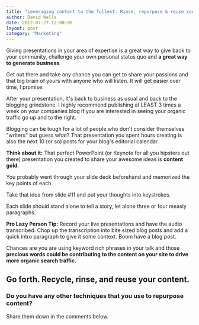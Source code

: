 ```yaml
---
title: "Leveraging content to the fullest: Rinse, repurpose & reuse content in multiple mediums"
author: David Wells
date: 2012-07-27 12:00:00
layout: post
category: "Marketing"
---
```


Giving presentations in your area of expertise is a great way to give back to your community, challenge your own personal status quo and **a great way to generate business**.

Get out there and take any chance you can get to share your passions and that big brain of yours with anyone who will listen. It will get easier over time, I promise.

After your presentation, It's back to business as usual and back to the blogging grindstone. I highly recommend publishing at LEAST 3 times a week on your companies blog if you are interested in seeing your organic traffic go up and to the right.

Blogging can be tough for a lot of people who don't consider themselves "writers" but guess what? That presentation you spent hours creating is also the next 10 (or so) posts for your blog's editorial calendar.

**Think about it:** That perfect PowerPoint (or Keynote for all you hipsters out there) presentation you created to share your awesome ideas is **content gold**.

You probably went through your slide deck beforehand and memorized the key points of each.

Take that idea from slide #11 and put your thoughts into keystrokes.

Each slide should stand alone to tell a story, let alone three or four measly paragraphs.

**Pro Lazy Person Tip:** Record your live presentations and have the audio transcribed. Chop up the transcription into bite sized blog posts and add a quick intro paragraph to give it some context. Boom have a blog post.

Chances are you are using keyword rich phrases in your talk and those **precious words could be contributing to the content on your site to drive more organic search traffic.**

## Go forth. Recycle, rinse, and reuse your content.

### Do you have any other techniques that you use to repurpose content?

Share them down in the comments below.
